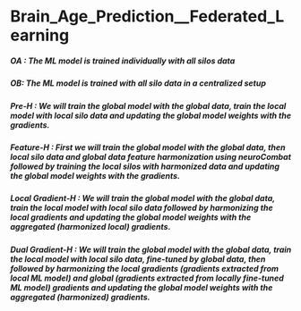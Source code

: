 # Brain_Age_Prediction__Federated_Learning
##### OA : The ML model is trained individually with all silos data

##### OB: The ML model is trained with all silo data in a centralized setup

##### Pre‑H  : We will train the global model with the global data, train the local model with local silo data and updating the global model weights with the gradients.

##### Feature-H : First we will train the global model with the global data, then local silo data and global data feature harmonization using neuroCombat followed by training the local silos with harmonized data and updating the global model weights with the gradients.

##### Local Gradient-H : We will train the global model with the global data, train the local model with local silo data followed by harmonizing the local gradients and updating the global model weights with the aggregated (harmonized local) gradients.

##### Dual Gradient-H : We will train the global model with the global data, train the local model with local silo data, fine-tuned by global data, then followed by harmonizing the local gradients (gradients extracted from local ML model) and global (gradients extracted from locally fine-tuned ML model) gradients and updating the global model weights with the aggregated (harmonized) gradients.
